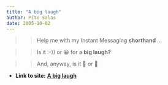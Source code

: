 ```yaml
---
title: "A big laugh"
author: Pito Salas
date: 2005-10-02
---
```



>>

>> Help me with my Instant Messaging **shorthand** …

>>

>> Is it :-)) or 😀 for a **big laugh?**

>>

>> And, anyway, is it 🙂 or 🙂


* **Link to site:** **[A big laugh](None)**
